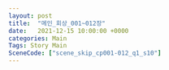 ```yaml
---
layout: post
title:  "메인_회상_001~012장"
date:   2021-12-15 10:00:00 +0000
categories: Main
Tags: Story Main
SceneCode: ["scene_skip_cp001-012_q1_s10"]
---
```

